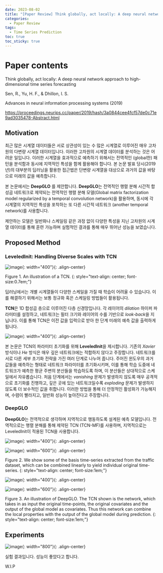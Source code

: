 ```yaml
---
date: 2023-08-02
title: "[Paper Review] Think globally, act locally: A deep neural network approach to high-dimensional time series forecasting"
categories: 
  - Paper Review
tags: 
  - Time Series Prediction
toc: true  
toc_sticky: true 
---
```


# Paper contents

Think globally, act locally: A deep neural network approach to high-dimensional time series forecasting

Sen, R., Yu, H. F., & Dhillon, I. S.

Advances in neural information processing systems (2019)

https://proceedings.neurips.cc/paper/2019/hash/3a0844cee4fcf57de0c71e9ad3035478-Abstract.html

## Motivation

최근 많은 시계열 데이터들은 서로 상관성이 있는 수 많은 시계열로 이루어진 매우 고차원의 다변량 시계열 데이터입니다. 이러한 고차원의 시계열 데이터를 분석하는 것은 어려운 일입니다. 이러한 시계열을 효과적으로 예측하기 위해서는 전역적인 (global한) 패턴을 분석함과 동시에 지역적인 특성을 함께 활용해야 합니다. 본 논문 발표 당시(2019년)의 대부분의 딥러닝을 활용한 접근법은 단변량 시계열을 대상으로 과거의 값을 바탕으로 미래의 값을 예측합니다. 

본 논문에서는 **DeepGLO** 를 제안합니다. **DeepGLO**는 전역적인 행렬 분해 시간적 합성곱 네트워크로 제약되는 전역적인 행렬 분해 모델(Global matrix factorization model regularized by a temporal convolution network)을 활용하며, 동시에 각 시계열의 지역적인 특성을 포착하는 또 다른 시간적 네트워크 (another temporal network)를 사용합니다. 

제안하는 모델은 일반화나 스케일링 같은 과정 없이 다양한 특성을 지닌 고차원의 시계열 데이터를 통해 훈련 가능하며 실험적인 결과를 통해 매우 뛰어난 성능을 보였습니다.

## Proposed Method

### LeveledInit: Handling Diverse Scales with TCN
![image](https://github.com/ML4ITS/mtad-gat-pytorch/assets/35906602/b8bddb36-4c04-42da-a58a-7f3a9a974dcb){: width="400"}{: .align-center} 

Figure 1. An illustration of a TCN.
{: style="text-align: center; font-size:0.7em;"}

딥러닝에서는 개별 시계열들이 다양한 스케일을 가질 때 학습이 어려울 수 있습니다. 이를 해결하기 위해서는 보통 정규화 혹은 스케일링 방법들이 활용됩니다. 

**TCN**은 1D 합성곱 층으로 이루어진 다층 신경망입니다. 각 레이어의 *dilation* 하이퍼 파라미터를 설정하고, 네트워크는 필터 크기와 레이어의 수를 기반으로 *look-back*을 지닙니다. 이를 통해 TCN은 이전 값을 입력으로 받아 한 단계 미래의 예측 값을 출력하게 됩니다.

![image](https://github.com/ML4ITS/mtad-gat-pytorch/assets/35906602/3d05cb37-5071-4e2f-9e9e-f8723c51802b){: width="400"}{: .align-center} 


본 논문은 TCN의 파라미터 초기화를 위해 **LeveledInit**을 제시합니다. 기존의 *Xavier* 방식이나 *He* 방식은 매우 깊은 네트워크에는 적합하지 않다고 주장합니다. 네트워크를 서로 다른 세부 초기화 전략을 가진 여러 단계로 나누어 줍니다. 주어진 윈도우의 과거 값들을 예측하는 형태로 네트워크 파라미터를 초기화시키며, 이를 통해 학습 도중에 네트워크가 예측한 평균 주변의 분산들을 학습하도록 하며, 이 분산들은 상대적으로 스케일에서 자유롭습니다. 처음 단계에서는 *vanishing* 문제가 발생하지 않도록 매우 공격적으로 초기화를 진행하고, 깊은 곳에 있는 네트워크일수록 *exploding* 문제가 발생하지 않도록 더 보수적인 값을 취합니다. 이러한 방법을 통해 더 안정적인 활성화가 가능해지며, 수렴이 빨라지고, 일반화 성능이 높아진다고 주장합니다. 

### DeepGLO

**DeepGLO**는 전역적으로 생각하며 지역적으로 행동하도록 설계된 예측 모델입니다. 전역적으로는 행렬 분해를 통해 제약된 TCN (TCN-MF)를 사용하며, 지역적으로는 LeveledInit이 적용된 TCN을 사용합니다. 

![image](https://github.com/ML4ITS/mtad-gat-pytorch/assets/35906602/e9911dfe-112f-4ada-893c-cfc82e8321a0){: width="400"}{: .align-center} 

![image](https://github.com/ML4ITS/mtad-gat-pytorch/assets/35906602/5f957361-9bfd-48cd-9b6a-975e21352c7e){: width="600"}{: .align-center} 

Figure 2. We show some of the basis time-series extracted from the traffic dataset, which can be combined linearly to yield individual original time-series. 
{: style="text-align: center; font-size:1em;"}

![image](https://github.com/ML4ITS/mtad-gat-pytorch/assets/35906602/5390494d-389a-4220-a70d-011e1b7c0ef5){: width="400"}{: .align-center} 

![image](https://github.com/ML4ITS/mtad-gat-pytorch/assets/35906602/80f302f5-250d-40c2-86b8-247d96ac1baa){: width="600"}{: .align-center} 

Figure 3. An illustration of DeepGLO. The TCN shown is the network, which takes in as input the original time-points, the original covariates and the output of the global model as covariates. Thus this network can combine the local properties with the output of the global model during prediction.
{: style="text-align: center; font-size:1em;"}


## Experiments 

![image](https://github.com/ML4ITS/mtad-gat-pytorch/assets/35906602/74a4f8ee-d632-4031-ac37-937914ed00c9){: width="800"}{: .align-center} 

실험 결과입니다. 성능이 좋았다고 합니다.


W.I.P